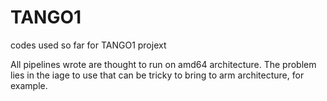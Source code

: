 # TANGO1
codes used so far for TANGO1 projext

All pipelines wrote are thought to run on amd64 architecture. The problem lies in the iage to use that can be tricky to bring to arm architecture, for example.

